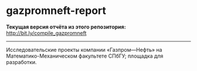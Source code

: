 # gazpromneft-report

**Текущая версия отчёта из этого репозитория:** http://bit.ly/compile_gazpromneft

----------------

Исследовательские проекты компании «Газпром—Нефть» на Математико-Механическом факультете СПбГУ; площадка для разработки.
